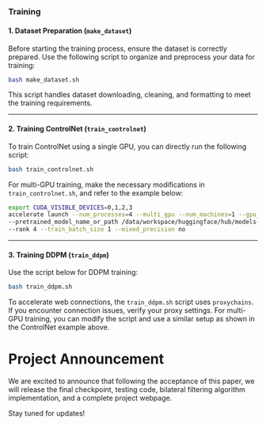 ##

### Training

#### 1. **Dataset Preparation (`make_dataset`)**
Before starting the training process, ensure the dataset is correctly prepared. Use the following script to organize and preprocess your data for training:

```bash
bash make_dataset.sh
```
This script handles dataset downloading, cleaning, and formatting to meet the training requirements.

---

#### 2. **Training ControlNet (`train_controlnet`)**
To train ControlNet using a single GPU, you can directly run the following script:

```bash
bash train_controlnet.sh
```
For multi-GPU training, make the necessary modifications in `train_controlnet.sh`, and refer to the example below:

```bash
export CUDA_VISIBLE_DEVICES=0,1,2,3
accelerate launch --num_processes=4 --multi_gpu --num_machines=1 --gpu_ids=0,1,2,3 --num_cpu_threads_per_process 1 main_controlnet.py \
--pretrained_model_name_or_path /data/workspace/huggingface/hub/models--runwayml--stable-diffusion-v1-5/snapshots/1d0c4ebf6ff58a5caecab40fa1406526bca4b5b9 \
--rank 4 --train_batch_size 1 --mixed_precision no
```

---

#### 3. **Training DDPM (`train_ddpm`)**
Use the script below for DDPM training:

```bash
bash train_ddpm.sh
```
To accelerate web connections, the `train_ddpm.sh` script uses `proxychains`. If you encounter connection issues, verify your proxy settings. For multi-GPU training, you can modify the script and use a similar setup as shown in the ControlNet example above.



# Project Announcement

We are excited to announce that following the acceptance of this paper, we will release the final checkpoint, testing code, bilateral filtering algorithm implementation, and a complete project webpage. 

Stay tuned for updates!

